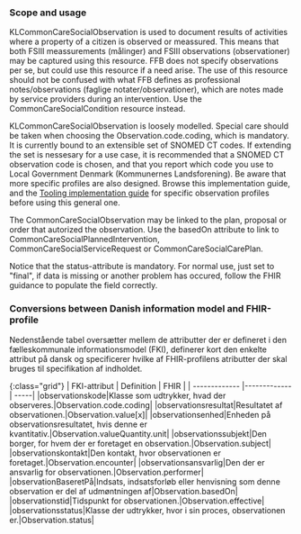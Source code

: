 ### Scope and usage
KLCommonCareSocialObservation is used to document results of activities where a property of a citizen is observed or meassured. This means that both FSIII meassurements (målinger) and FSIII observations (observationer) may be captured using this resource. FFB does not specify observations per se, but could use this resource if a need arise. The use of this resource should not be confused with what FFB defines as professional notes/observations (faglige notater/observationer), which are notes made by service providers during an intervention. Use the CommonCareSocialCondition resource instead.

KLCommonCareSocialObservation is loosely modelled. Special care should be taken when choosing the Observation.code.coding, which is mandatory. It is currently bound to an extensible set of SNOMED CT codes. If extending the set is nessesary for a use case, it is recommended that a SNOMED CT observation code is chosen, and that you report which code you use to Local Government Denmark (Kommunernes Landsforening). Be aware that more specific profiles are also designed. Browse this implementation guide, and the [Tooling implementation guide](http://build.fhir.org/ig/hl7dk/KL-dk-tools/branches/main/index.html) for specific observation profiles before using this general one.

The CommonCareSocialObservation may be linked to the plan, proposal or order that autorized the observation. Use the basedOn attribute to link to CommonCareSocialPlannedIntervention, CommonCareSocialServiceRequest or CommonCareSocialCarePlan.

Notice that the status-attribute is mandatory. For normal use, just set to "final", if data is missing or another problem has occured, follow the FHIR guidance to populate the field correctly.

### Conversions between Danish information model and FHIR-profile

Nedenstående tabel oversætter mellem de attributter der er defineret i den fælleskommunale informationsmodel (FKI), definerer kort den enkelte attribut på dansk og specificerer hvilke af FHIR-profilens atributter der skal bruges til specifikation af indholdet. 

{:class="grid"}
|   FKI-attribut      | Definition        | FHIR  |
| ------------- |-------------| -----|
|observationskode|Klasse som udtrykker, hvad der observeres.|Observation.code.coding|
|observationsresultat|Resultatet af observationen.|Observation.value[x]|
|observationsenhed|Enheden på observationsresultatet, hvis denne er kvantitativ.|Observation.valueQuantity.unit|
|observationssubjekt|Den borger, for hvem der er foretaget en observation.|Observation.subject|
|observationskontakt|Den kontakt, hvor observationen er foretaget.|Observation.encounter|
|observationsansvarlig|Den der er ansvarlig for observationen.|Observation.performer|
|observationBaseretPå|Indsats, indsatsforløb eller henvisning som denne observation er del af udmøntningen af|Observation.basedOn|
|observationstid|Tidspunkt for observationen.|Observation.effective|
|observationsstatus|Klasse der udtrykker, hvor i sin proces, observationen er.|Observation.status|